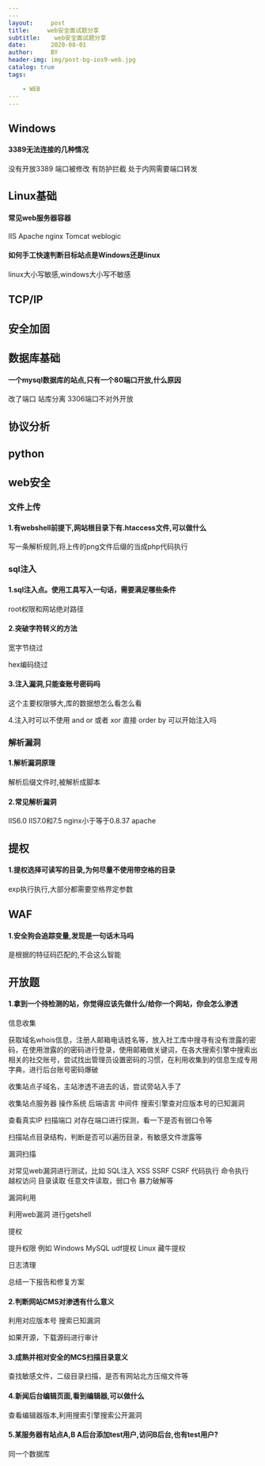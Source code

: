 ```yaml
---
​---
layout:     post
title:     web安全面试题分享
subtitle:    web安全面试题分享
date:       2020-08-01
author:     BY
header-img: img/post-bg-ios9-web.jpg
catalog: true
tags:

    - WEB
​---
---
```

## Windows

#### 3389无法连接的几种情况

没有开放3389 端口被修改 有防护拦截 处于内网需要端口转发

## Linux基础

#### 常见web服务器容器

IIS Apache nginx Tomcat weblogic

#### 如何手工快速判断目标站点是Windows还是linux

linux大小写敏感,windows大小写不敏感



## TCP/IP

## 安全加固

## 数据库基础

#### 一个mysql数据库的站点,只有一个80端口开放,什么原因

改了端口 站库分离 3306端口不对外开放

## 协议分析

## python

## web安全

### 文件上传

#### 1.有webshell前提下,网站根目录下有.htaccess文件,可以做什么

写一条解析规则,将上传的png文件后缀的当成php代码执行

### sql注入

#### 1.sql注入点。使用工具写入一句话，需要满足哪些条件

root权限和网站绝对路径

#### 2.突破字符转义的方法

宽字节绕过

hex编码绕过

#### 3.注入漏洞,只能查账号密码吗

这个主要权限够大,库的数据想怎么看怎么看

4.注入时可以不使用 and or 或者 xor 直接 order by 可以开始注入吗





### 解析漏洞

#### 1.解析漏洞原理

解析后缀文件时,被解析成脚本

#### 2.常见解析漏洞

IIS6.0	IIS7.0和7.5 nginx小于等于0.8.37  apache

## 提权

#### 1.提权选择可读写的目录,为何尽量不使用带空格的目录

exp执行执行,大部分都需要空格界定参数

## WAF

#### 1.安全狗会追踪变量,发现是一句话木马吗

是根据的特征码匹配的,不会这么智能

## 开放题

#### 1.拿到一个待检测的站，你觉得应该先做什么/给你一个网站，你会怎么渗透

信息收集

获取域名whois信息，注册人邮箱电话姓名等，放入社工库中搜寻有没有泄露的密码，在使用泄露的的密码进行登录，使用邮箱做关键词，在各大搜索引擎中搜索出相关的社交账号，尝试找出管理员设置密码的习惯，在利用收集到的信息生成专用字典，进行后台账号密码爆破

收集站点子域名，主站渗透不进去的话，尝试旁站入手了

收集站点服务器 操作系统 后端语言 中间件 搜索引擎查对应版本号的已知漏洞

查看真实IP 扫描端口 对存在端口进行探测，看一下是否有弱口令等

扫描站点目录结构，判断是否可以遍历目录，有敏感文件泄露等

漏洞扫描

对常见web漏洞进行测试，比如 SQL注入 XSS SSRF CSRF 代码执行 命令执行 越权访问 目录读取 任意文件读取，弱口令 暴力破解等

漏洞利用

利用web漏洞 进行getshell

提权

提升权限 例如 Windows MySQL udf提权 Linux 藏牛提权

日志清理

总结一下报告和修复方案

#### 2.判断网站CMS对渗透有什么意义

利用对应版本号 搜索已知漏洞

如果开源，下载源码进行审计

#### 3.成熟并相对安全的MCS扫描目录意义

查找敏感文件，二级目录扫描，是否有网站北方压缩文件等

#### 4.新闻后台编辑页面,看到编辑器,可以做什么

查看编辑器版本,利用搜索引擎搜索公开漏洞

#### 5.某服务器有站点A,B A后台添加test用户,访问B后台,也有test用户?

同一个数据库







